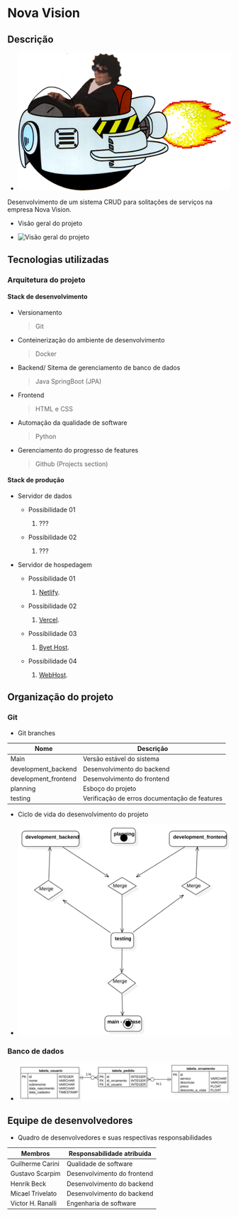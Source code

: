 # Nova Vision

## Descrição

- ![Logo Victor 3D](./docs/assets/victor_3d.png)

Desenvolvimento de um sistema CRUD para solitações de serviços na empresa Nova Vision.

- Visão geral do projeto

- ![Visão geral do projeto]()

## Tecnologias utilizadas

### Arquitetura do projeto

#### Stack de desenvolvimento

- Versionamento
	> Git

- Conteinerização do ambiente de desenvolvimento
	> Docker
    
- Backend/ Sitema de gerenciamento de banco de dados 
	> Java SpringBoot (JPA)

- Frontend
	> HTML e CSS

- Automação da qualidade de software
	> Python

- Gerenciamento do progresso de features
	> Github (Projects section)
    
#### Stack de produção

- Servidor de dados
    - Possibilidade 01
        1. ???

    - Possibilidade 02
        1. ???

- Servidor de hospedagem
    - Possibilidade 01
        1. [Netlify](https://www.netlify.com/).

    - Possibilidade 02
        1. [Vercel](https://vercel.com/).

    - Possibilidade 03
        1. [Byet Host](https://byet.host/).

    - Possibilidade 04
        1. [WebHost](https://www.000webhost.com/).

## Organização do projeto

### Git

- Git branches

|Nome                   |Descrição
|---                    |---
|Main                   |Versão estável do sistema
|development_backend    |Desenvolvimento do backend
|development_frontend   |Desenvolvimento do frontend
|planning               |Esboço do projeto
|testing                |Verificação de erros documentação de features

- Ciclo de vida do desenvolvimento do projeto

- ![](./docs/assets/git_branches.svg)

### Banco de dados

- ![Relacionamento normalizado das tabelas](./docs/assets/diagrama_entidade_relacionamento.svg)

## Equipe de desenvolvedores

- Quadro de desenvolvedores e suas respectivas responsabilidades

|Membros            |Responsabilidade atribuída
|---                |---
|Guilherme Carini   |Qualidade de software
|Gustavo Scarpim    |Desenvolvimento do frontend
|Henrik Beck        |Desenvolvimento do backend
|Micael Trivelato   |Desenvolvimento do backend
|Victor H. Ranalli  |Engenharia de software
